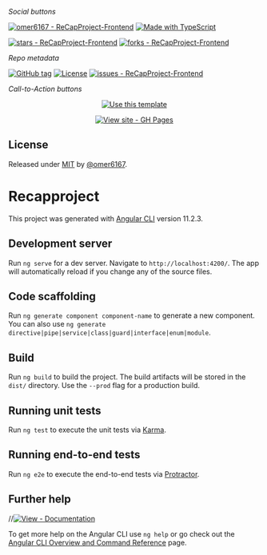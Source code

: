 _Social buttons_

[![omer6167 - ReCapProject-Frontend](https://img.shields.io/static/v1?label=omer6167&message=ReCapProject-Frontend&color=blue&logo=github)](https://github.com/omer6167/ReCapProject-Frontend)
[![Made with TypeScript](https://img.shields.io/badge/TypeScript-4-blue?logo=typescript&logoColor=white)](https://typescriptlang.org)

[![stars - ReCapProject-Frontend](https://img.shields.io/github/stars/omer6167/ReCapProject-Frontend?style=social)](https://github.com/omer6167/ReCapProject-Frontend)
[![forks - ReCapProject-Frontend](https://img.shields.io/github/forks/omer6167/ReCapProject-Frontend?style=social)](https://github.com/omer6167/ReCapProject-Frontend)

_Repo metadata_


[![GitHub tag](https://img.shields.io/github/tag/omer6167/ReCapProject-Frontend?include_prereleases=&sort=semver)](https://github.com/omer6167/ReCapProject-Frontend/releases/)
[![License](https://img.shields.io/badge/License-MIT-blue)](#license)
[![issues - ReCapProject-Frontend](https://img.shields.io/github/issues/omer6167/ReCapProject-Frontend)](https://github.com/omer6167/ReCapProject-Frontend/issues)

_Call-to-Action buttons_

<div align="center">

[![Use this template](https://img.shields.io/badge/Generate-Use_this_template-2ea44f?style=for-the-badge)](https://github.com/omer6167/ReCapProject-Frontend/generate)

[![View site - GH Pages](https://img.shields.io/badge/View_site-GH_Pages-2ea44f?style=for-the-badge)](https://omer6167.github.io/ReCapProject-Frontend/)

</div>

## License

Released under [MIT](/LICENSE) by [@omer6167](https://github.com/omer6167).



# Recapproject

This project was generated with [Angular CLI](https://github.com/angular/angular-cli) version 11.2.3.

## Development server

Run `ng serve` for a dev server. Navigate to `http://localhost:4200/`. The app will automatically reload if you change any of the source files.

## Code scaffolding

Run `ng generate component component-name` to generate a new component. You can also use `ng generate directive|pipe|service|class|guard|interface|enum|module`.

## Build

Run `ng build` to build the project. The build artifacts will be stored in the `dist/` directory. Use the `--prod` flag for a production build.

## Running unit tests

Run `ng test` to execute the unit tests via [Karma](https://karma-runner.github.io).

## Running end-to-end tests

Run `ng e2e` to execute the end-to-end tests via [Protractor](http://www.protractortest.org/).

## Further help

//[![View - Documentation](https://img.shields.io/badge/View-Documentation-blue?style=for-the-badge)](/docs/)


To get more help on the Angular CLI use `ng help` or go check out the [Angular CLI Overview and Command Reference](https://angular.io/cli) page.
